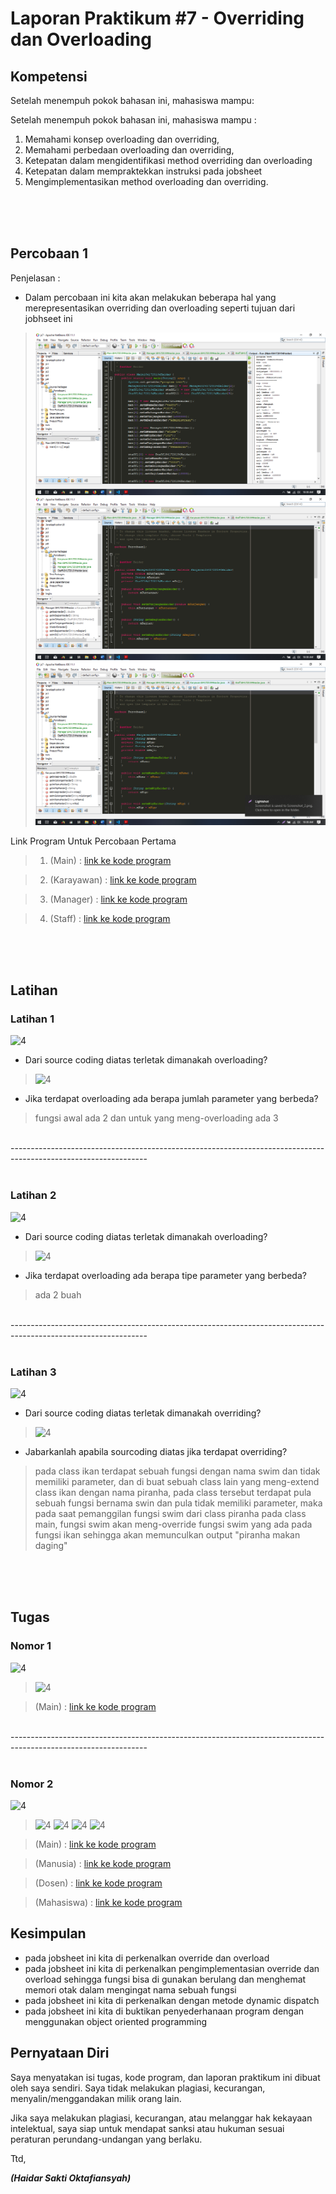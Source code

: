# Laporan Praktikum #7 - Overriding dan Overloading

## Kompetensi

Setelah menempuh pokok bahasan ini, mahasiswa mampu:

Setelah menempuh pokok bahasan ini, mahasiswa mampu :
1. Memahami konsep overloading dan overriding,
2. Memahami perbedaan overloading dan overriding,
3. Ketepatan dalam mengidentifikasi method overriding dan overloading
4. Ketepatan dalam mempraktekkan instruksi pada jobsheet 
5. Mengimplementasikan method overloading dan overriding.

<br><br><br>

## Percobaan 1

Penjelasan :

* Dalam percobaan ini kita akan melakukan beberapa hal yang merepresentasikan overriding dan overloading seperti tujuan dari jobhseet ini 

>![1](img/percobaan1/Screenshot_1.png)
>![2](img/percobaan1/Screenshot_2.png)
>![3](img/percobaan1/Screenshot_3.png)

Link Program Untuk Percobaan Pertama
> 1. (Main) : [link ke kode program](../../src/7_Overriding_dan_Overloading/mavenproject3/src/main/java/Percobaan1/Main1841720194Haidar.java)

> 2. (Karayawan) : [link ke kode program](../../src/7_Overriding_dan_Overloading/mavenproject3/src/main/java/Percobaan1/Karyawan1841720194Haidar.java)

> 3. (Manager) : [link ke kode program](../../src/7_Overriding_dan_Overloading/mavenproject3/src/main/java/Percobaan1/Manager1841720194Haidar.java)

> 4. (Staff) : [link ke kode program](../../src/7_Overriding_dan_Overloading/mavenproject3/src/main/java/Percobaan1/Staff1841720194Haidar.java)

<br><br><br>

## Latihan

### Latihan 1

![4](/img/latihan/Screenshot_4.png)

* Dari source coding diatas terletak dimanakah overloading?
> ![4](/img/latihan/Screenshot_1.png/)

* Jika terdapat overloading ada berapa jumlah parameter yang berbeda?
> fungsi awal ada 2 dan untuk yang meng-overloading ada 3

<br>----------------------------------------------------------------------------------------------------------------<br><br>

### Latihan 2

![4](/img/latihan/Screenshot_5.png)

* Dari source coding diatas terletak dimanakah overloading?
> ![4](/img/latihan/Screenshot_2.png)

* Jika terdapat overloading ada berapa tipe parameter yang berbeda?
> ada 2 buah

<br>----------------------------------------------------------------------------------------------------------------<br><br>

### Latihan 3
![4](/img/latihan/Screenshot_6.png)

* Dari source coding diatas terletak dimanakah overriding?
>![4](/img/latihan/Screenshot_3.png)

* Jabarkanlah apabila sourcoding diatas jika terdapat overriding?
>  pada class ikan terdapat sebuah fungsi dengan nama swim dan tidak memiliki parameter, dan di buat sebuah class lain yang meng-extend class ikan dengan nama piranha, pada class tersebut terdapat pula sebuah fungsi bernama swin dan pula tidak memiliki parameter, maka pada saat pemanggilan fungsi swim dari class piranha pada class main, fungsi swim akan meng-override fungsi swim yang ada pada fungsi ikan sehingga akan memunculkan output "piranha makan daging" 

<br><br><br>

## Tugas
### Nomor 1 
![4](/img/tugas1/Screenshot_2.png)

>![4](/img/tugas1/Screenshot_4.png)

>(Main) : [link ke kode program](../../src/7_Overriding_dan_Overloading/mavenproject3/src/main/java/Tugas1/Segitiga1841720194Haidar.java)

<br>----------------------------------------------------------------------------------------------------------------<br><br>

### Nomor 2
![4](/img/tugas2/Screenshot_5.png)

> ![4](/img/tugas2/Screenshot_1.png)
> ![4](/img/tugas2/Screenshot_2.png)
> ![4](/img/tugas2/Screenshot_3.png)
> ![4](/img/tugas2/Screenshot_4.png)

>(Main) : [link ke kode program](../../src/7_Overriding_dan_Overloading/mavenproject3/src/main/java/Tugas2/Main1841720194Haidar.java)

>(Manusia) : [link ke kode program](../../src/7_Overriding_dan_Overloading/mavenproject3/src/main/java/Tugas2/Manusia1841720194Haidar.java)

>(Dosen) : [link ke kode program](../../src/7_Overriding_dan_Overloading/mavenproject3/src/main/java/Tugas2/Dosen1841720194Haidar.java)

>(Mahasiswa) : [link ke kode program](../../src/7_Overriding_dan_Overloading/mavenproject3/src/main/java/Tugas2/Mahasiswa1841720194Haidar.java)

## Kesimpulan

* pada jobsheet ini kita di perkenalkan override dan overload
* pada jobsheet ini kita di perkenalkan pengimplementasian override dan overload sehingga fungsi bisa di gunakan berulang dan menghemat memori otak dalam mengingat nama sebuah fungsi
* pada jobsheet ini kita di perkenalkan dengan metode dynamic dispatch
* pada jobsheet ini kita di buktikan penyederhanaan program dengan menggunakan object oriented programming

## Pernyataan Diri

Saya menyatakan isi tugas, kode program, dan laporan praktikum ini dibuat oleh saya sendiri. Saya tidak melakukan plagiasi, kecurangan, menyalin/menggandakan milik orang lain.

Jika saya melakukan plagiasi, kecurangan, atau melanggar hak kekayaan intelektual, saya siap untuk mendapat sanksi atau hukuman sesuai peraturan perundang-undangan yang berlaku.

Ttd,

***(Haidar Sakti Oktafiansyah)***
